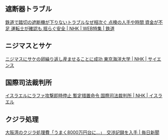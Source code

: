 ## 遮断器トラブル

[鉄道で踏切の遮断機が下りないトラブルなぜ相次ぐ 点検の人手や時間 資金が不足 運転士が確認も 揺らぐ安全 | NHK | WEB特集 | 鉄道](https://www3.nhk.or.jp/news/html/20240523/k10014457401000.html)

## ニジマスとサケ

[ニジマスにサケの卵繰り返し産ませることに成功 東京海洋大学 | NHK | サイエンス](https://www3.nhk.or.jp/news/html/20240525/k10014460061000.html)

## 国際司法裁判所

[イスラエルにラファ攻撃即時停止 暫定措置命令 国際司法裁判所 | NHK | イスラエル](https://www3.nhk.or.jp/news/html/20240524/k10014460191000.html)

## クジラ処理

[大阪湾のクジラ処理費「うまく8000万円台に…」　交渉記録を入手 | 毎日新聞](https://mainichi.jp/articles/20240524/k00/00m/040/275000c)
